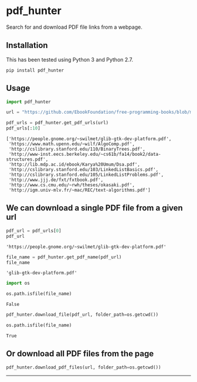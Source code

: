 
# pdf_hunter

Search for and download PDF file links from a webpage. 

## Installation

This has been tested using Python 3 and Python 2.7.

```
pip install pdf_hunter
```

## Usage


```python
import pdf_hunter

url = "https://github.com/EbookFoundation/free-programming-books/blob/master/free-programming-books.md"
```


```python
pdf_urls = pdf_hunter.get_pdf_urls(url)
pdf_urls[:10]
```




    ['https://people.gnome.org/~swilmet/glib-gtk-dev-platform.pdf',
     'https://www.math.upenn.edu/~wilf/AlgoComp.pdf',
     'http://cslibrary.stanford.edu/110/BinaryTrees.pdf',
     'http://www-inst.eecs.berkeley.edu/~cs61b/fa14/book2/data-structures.pdf',
     'http://lib.mdp.ac.id/ebook/Karya%20Umum/Dsa.pdf',
     'http://cslibrary.stanford.edu/103/LinkedListBasics.pdf',
     'http://cslibrary.stanford.edu/105/LinkedListProblems.pdf',
     'http://www.jjj.de/fxt/fxtbook.pdf',
     'http://www.cs.cmu.edu/~rwh/theses/okasaki.pdf',
     'http://igm.univ-mlv.fr/~mac/REC/text-algorithms.pdf']



## We can download a single PDF file from a given url


```python
pdf_url = pdf_urls[0]
pdf_url
```




    'https://people.gnome.org/~swilmet/glib-gtk-dev-platform.pdf'




```python
file_name = pdf_hunter.get_pdf_name(pdf_url)
file_name
```




    'glib-gtk-dev-platform.pdf'




```python
import os

os.path.isfile(file_name)
```




    False




```python
pdf_hunter.download_file(pdf_url, folder_path=os.getcwd())

os.path.isfile(file_name)
```




    True



## Or download all PDF files from the page


```python
pdf_hunter.download_pdf_files(url, folder_path=os.getcwd())
```

***
